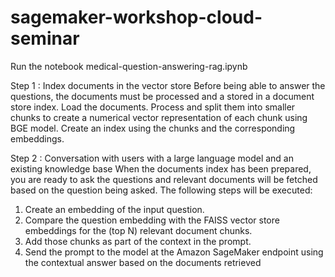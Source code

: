# sagemaker-workshop-cloud-seminar

Run the notebook medical-question-answering-rag.ipynb

Step 1 : Index documents in the vector store
Before being able to answer the questions, the documents must be processed and a stored in a document store index. Load the documents. Process and split them into smaller chunks to create a numerical vector representation of each chunk using BGE model. Create an index using the chunks and the corresponding embeddings.

Step 2 : Conversation with users with a large language model and an existing knowledge base
When the documents index has been prepared, you are ready to ask the questions and relevant documents will be fetched based on the question being asked. The following steps will be executed:
1.	Create an embedding of the input question.
2.	Compare the question embedding with the FAISS vector store embeddings for the (top N) relevant document chunks.
3.	Add those chunks as part of the context in the prompt.
4.	Send the prompt to the model at the Amazon SageMaker endpoint using the contextual answer based on the documents retrieved
